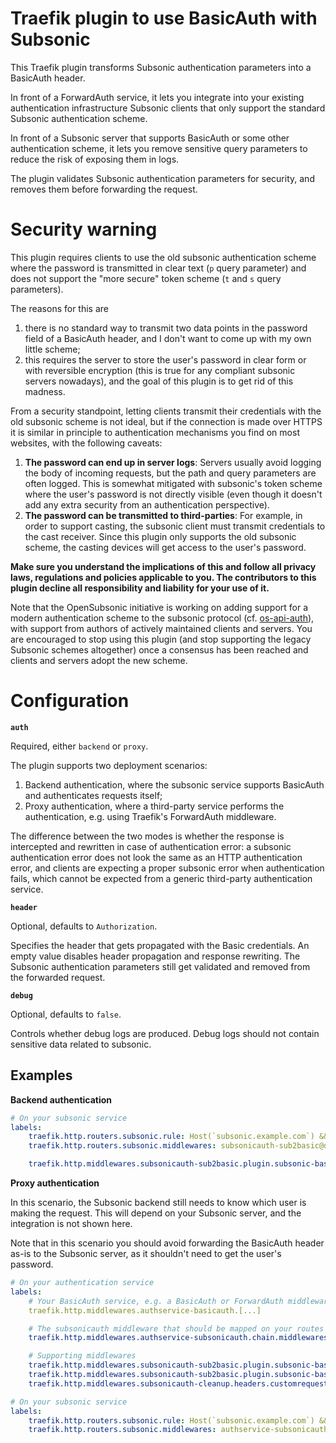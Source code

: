 # Traefik plugin to use BasicAuth with Subsonic

This Traefik plugin transforms Subsonic authentication parameters into a
BasicAuth header.

In front of a ForwardAuth service, it lets you integrate into your existing
authentication infrastructure Subsonic clients that only support the standard
Subsonic authentication scheme.

In front of a Subsonic server that supports BasicAuth or some other
authentication scheme, it lets you remove sensitive query parameters to
reduce the risk of exposing them in logs.

The plugin validates Subsonic authentication parameters for security, and
removes them before forwarding the request.

# Security warning

This plugin requires clients to use the old subsonic authentication scheme where
the password is transmitted in clear text (`p` query parameter) and does not
support the "more secure" token scheme (`t` and `s` query parameters).

The reasons for this are
1. there is no standard way to transmit two data points in the password field of
   a BasicAuth header, and I don't want to come up with my own little scheme;
2. this requires the server to store the user's password in clear form or with
   reversible encryption (this is true for any compliant subsonic servers
   nowadays), and the goal of this plugin is to get rid of this madness.

From a security standpoint, letting clients transmit their credentials with the
old subsonic scheme is not ideal, but if the connection is made over HTTPS it is
similar in principle to authentication mechanisms you find on most websites,
with the following caveats:
1. **The password can end up in server logs**: Servers usually avoid logging
   the body of incoming requests, but the path and query parameters are often
   logged. This is somewhat mitigated with subsonic's token scheme where the
   user's password is not directly visible (even though it doesn't add any extra
   security from an authentication perspective).
2. **The password can be transmitted to third-parties**: For example, in order
   to support casting, the subsonic client must transmit credentials to the cast
   receiver. Since this plugin only supports the old subsonic scheme, the
   casting devices will get access to the user's password.

**Make sure you understand the implications of this and follow all privacy laws,
regulations and policies applicable to you. The contributors to this plugin
decline all responsibility and liability for your use of it.**

Note that the OpenSubsonic initiative is working on adding support for a modern
authentication scheme to the subsonic protocol (cf. [os-api-auth]), with support
from authors of actively maintained clients and servers. You are encouraged to
stop using this plugin (and stop supporting the legacy Subsonic schemes
altogether) once a consensus has been reached and clients and servers adopt the
new scheme.


[os-api-auth]: https://github.com/opensubsonic/open-subsonic-api/discussions/25


# Configuration

**`auth`**

Required, either `backend` or `proxy`.

The plugin supports two deployment scenarios:
1. Backend authentication, where the subsonic service supports BasicAuth and
   authenticates requests itself;
2. Proxy authentication, where a third-party service performs the
   authentication, e.g. using Traefik's ForwardAuth middleware.

The difference between the two modes is whether the response is intercepted and
rewritten in case of authentication error: a subsonic authentication error does
not look the same as an HTTP authentication error, and clients are expecting a
proper subsonic error when authentication fails, which cannot be expected from
a generic third-party authentication service.

**`header`**

Optional, defaults to `Authorization`.

Specifies the header that gets propagated with the Basic credentials. An empty
value disables header propagation and response rewriting. The Subsonic
authentication parameters still get validated and removed from the forwarded
request.

**`debug`**

Optional, defaults to `false`.

Controls whether debug logs are produced. Debug logs should not contain
sensitive data related to subsonic.

## Examples

**Backend authentication**

```yaml
# On your subsonic service
labels:
    traefik.http.routers.subsonic.rule: Host(`subsonic.example.com`) && PathPrefix(`/rest/`)
    traefik.http.routers.subsonic.middlewares: subsonicauth-sub2basic@docker

    traefik.http.middlewares.subsonicauth-sub2basic.plugin.subsonic-basicauth.auth: backend
```

**Proxy authentication**

In this scenario, the Subsonic backend still needs to know which user is making
the request. This will depend on your Subsonic server, and the integration is
not shown here.

Note that in this scenario you should avoid forwarding the BasicAuth header
as-is to the Subsonic server, as it shouldn't need to get the user's password.

```yaml
# On your authentication service
labels:
    # Your BasicAuth service, e.g. a BasicAuth or ForwardAuth middleware
    traefik.http.middlewares.authservice-basicauth.[...]

    # The subsonicauth middleware that should be mapped on your routes
    traefik.http.middlewares.authservice-subsonicauth.chain.middlewares: subsonicauth-sub2basic@docker,authservice-basicauth@docker,subsonicauth-cleanup@docker

    # Supporting middlewares
    traefik.http.middlewares.subsonicauth-sub2basic.plugin.subsonic-basicauth.auth: proxy
    traefik.http.middlewares.subsonicauth-sub2basic.plugin.subsonic-basicauth.header: Authorization
    traefik.http.middlewares.subsonicauth-cleanup.headers.customrequestheaders.Authorization: # empty removes the header
```

```yaml
# On your subsonic service
labels:
    traefik.http.routers.subsonic.rule: Host(`subsonic.example.com`) && PathPrefix(`/rest/`)
    traefik.http.routers.subsonic.middlewares: authservice-subsonicauth@docker
```
